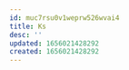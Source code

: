 ```yaml
---
id: muc7rsu0v1weprw526wvai4
title: Ks
desc: ''
updated: 1656021428292
created: 1656021428292
---
```



